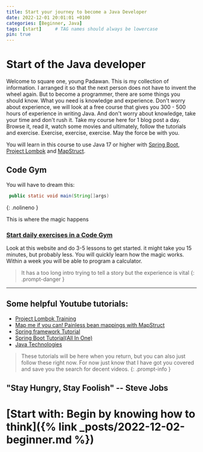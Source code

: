 ```yaml
---
title: Start your journey to become a Java Developer
date: 2022-12-01 20:01:01 +0100
categories: [Beginner, Java]
tags: [start]     # TAG names should always be lowercase
pin: true
---
```


# Start of the Java developer

Welcome to square one, young Padawan. This is my collection of information. I arranged it so that the next person does
not have to invent the wheel again. But to become a programmer, there are some things you should know.
What you need is knowledge and experience. Don't worry about experience, we will look at a free course that gives you
300 - 500 hours of experience in writing Java.
And don't worry about knowledge, take your time and don't rush it. Take my course here for 1 blog post a day. Browse it,
read it, watch some movies and ultimately, follow the tutorials and exercise.
Exercise, exercise, exercise. May the force be with you.

You will learn in this course to use Java 17 or higher
with [Spring Boot](https://spring.io/projects/spring-boot), [Project Lombok](https://projectlombok.org/)
and [MapStruct](https://mapstruct.org/).

## Code Gym

You will have to dream this:

```java
 public static void main(String[]args)
```
{: .nolineno }

This is where the magic happens

### [Start daily exercises in a Code Gym](https://codegym.cc/)

Look at this website and do 3-5 lessons to get started. it might take you 15 minutes, but probably less. You will
quickly learn how the magic works. Within a week you will be able to program a calculator.
> It has a too long intro trying to tell a story but the experience is vital
{: .prompt-danger }



***

## Some helpful Youtube tutorials:

- [Project Lombok Training](https://www.youtube.com/playlist?list=PLiwhu8iLxKwLq6ywhKlDjEICChBvH0PfH)
- [Map me if you can! Painless bean mappings with MapStruct](https://www.youtube.com/watch?v=nvjqtWQ5zj8)
- [Spring framework Tutorial](https://www.youtube.com/playlist?list=PLw_k9CF7hBpJJsRWAhwSrDlWAzuMV0irl)
- [Spring Boot Tutorial(All In One)](https://www.youtube.com/playlist?list=PLzS3AYzXBoj8UcLsBN3UXd7Nf1T4ZyJa0)
- [Java Technologies](https://www.oracle.com/java/technologies/javaee/javaeetechnologies.html#javaee7 "Java Technologies")

> These tutorials will be here when you return, but you can also just follow these right now. For now just know that I
> have got you covered and save you the search for decent videos.
{: .prompt-info }

## "Stay Hungry, Stay Foolish" -- Steve Jobs

# [Start with: Begin by knowing how to think]({% link _posts/2022-12-02-beginner.md %})

